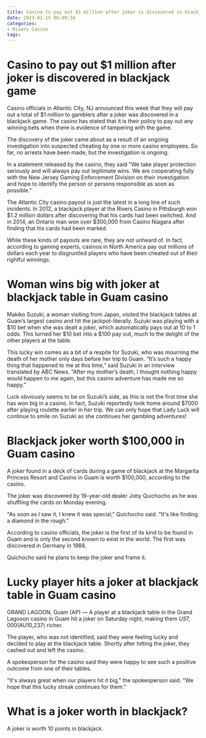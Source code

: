 ```yaml
---
title: Casino to pay out $1 million after joker is discovered in blackjack game
date: 2023-02-15 06:09:34
categories:
- Rivers Casino
tags:
---
```



#  Casino to pay out $1 million after joker is discovered in blackjack game

Casino officials in Atlantic City, NJ announced this week that they will pay out a total of $1 million to gamblers after a joker was discovered in a blackjack game. The casino has stated that it is their policy to pay out any winning bets when there is evidence of tampering with the game.

The discovery of the joker came about as a result of an ongoing investigation into suspected cheating by one or more casino employees. So far, no arrests have been made, but the investigation is ongoing.

In a statement released by the casino, they said "We take player protection seriously and will always pay out legitimate wins. We are cooperating fully with the New Jersey Gaming Enforcement Division on their investigation and hope to identify the person or persons responsible as soon as possible."

The Atlantic City casino payout is just the latest in a long line of such incidents. In 2012, a blackjack player at the Rivers Casino in Pittsburgh won $1.2 million dollars after discovering that his cards had been switched. And in 2014, an Ontario man won over $300,000 from Casino Niagara after finding that his cards had been marked.

While these kinds of payouts are rare, they are not unheard of. In fact, according to gaming experts, casinos in North America pay out millions of dollars each year to disgruntled players who have been cheated out of their rightful winnings.

#  Woman wins big with joker at blackjack table in Guam casino 

Makiko Suzuki, a woman visiting from Japan, visited the blackjack tables at Guam’s largest casino and hit the jackpot-literally. Suzuki was playing with a $10 bet when she was dealt a joker, which automatically pays out at 10 to 1 odds. This turned her $10 bet into a $100 pay out, much to the delight of the other players at the table.

This lucky win comes as a bit of a respite for Suzuki, who was mourning the death of her mother only days before her trip to Guam. “It’s such a happy thing that happened to me at this time,” said Suzuki in an interview translated by ABC News. “After my mother’s death, I thought nothing happy would happen to me again, but this casino adventure has made me so happy.”

Luck obviously seems to be on Suzuki’s side, as this is not the first time she has won big in a casino. In fact, Suzuki reportedly took home around $7000 after playing roulette earlier in her trip. We can only hope that Lady Luck will continue to smile on Suzuki as she continues her gambling adventures!

#  Blackjack joker worth $100,000 in Guam casino

A joker found in a deck of cards during a game of blackjack at the Margarita Princess Resort and Casino in Guam is worth $100,000, according to the casino.

The joker was discovered by 19-year-old dealer Joby Quichocho as he was shuffling the cards on Monday evening.

"As soon as I saw it, I knew it was special," Quichocho said. "It's like finding a diamond in the rough."

According to casino officials, the joker is the first of its kind to be found in Guam and is only the second known to exist in the world. The first was discovered in Germany in 1988.

Quichocho said he plans to keep the joker and frame it.

#  Lucky player hits a joker at blackjack table in Guam casino 

GRAND LAGOON, Guam (AP) — A player at a blackjack table in the Grand Lagooon casino in Guam hit a joker on Saturday night, making them $US7,000 ($AU10,237) richer.

The player, who was not identified, said they were feeling lucky and decided to play at the blackjack table. Shortly after hitting the joker, they cashed out and left the casino.

A spokesperson for the casino said they were happy to see such a positive outcome from one of their tables.

"It's always great when our players hit it big," the spokesperson said. "We hope that this lucky streak continues for them."

#  What is a joker worth in blackjack?

A joker is worth 10 points in blackjack.